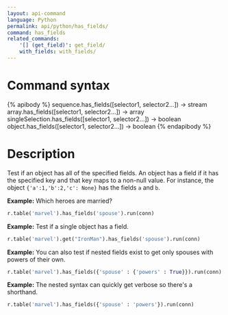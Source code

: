 ```yaml
---
layout: api-command
language: Python
permalink: api/python/has_fields/
command: has_fields
related_commands:
    '[] (get_field)': get_field/
    with_fields: with_fields/
---
```


# Command syntax #

{% apibody %}
sequence.has_fields([selector1, selector2...]) &rarr; stream
array.has_fields([selector1, selector2...]) &rarr; array
singleSelection.has_fields([selector1, selector2...]) &rarr; boolean
object.has_fields([selector1, selector2...]) &rarr; boolean
{% endapibody %}

# Description #

Test if an object has all of the specified fields. An object has a field if it has the
specified key and that key maps to a non-null value. For instance, the object
`{'a':1,'b':2,'c': None}` has the fields `a` and `b`.


__Example:__ Which heroes are married?

```py
r.table('marvel').has_fields('spouse').run(conn)
```


__Example:__ Test if a single object has a field.

```py
r.table('marvel').get("IronMan").has_fields('spouse').run(conn)
```


__Example:__ You can also test if nested fields exist to get only spouses with powers of their own.

```py
r.table('marvel').has_fields({'spouse' : {'powers' : True}}).run(conn)
```


__Example:__ The nested syntax can quickly get verbose so there's a shorthand.

```py
r.table('marvel').has_fields({'spouse' : 'powers'}).run(conn)
```

